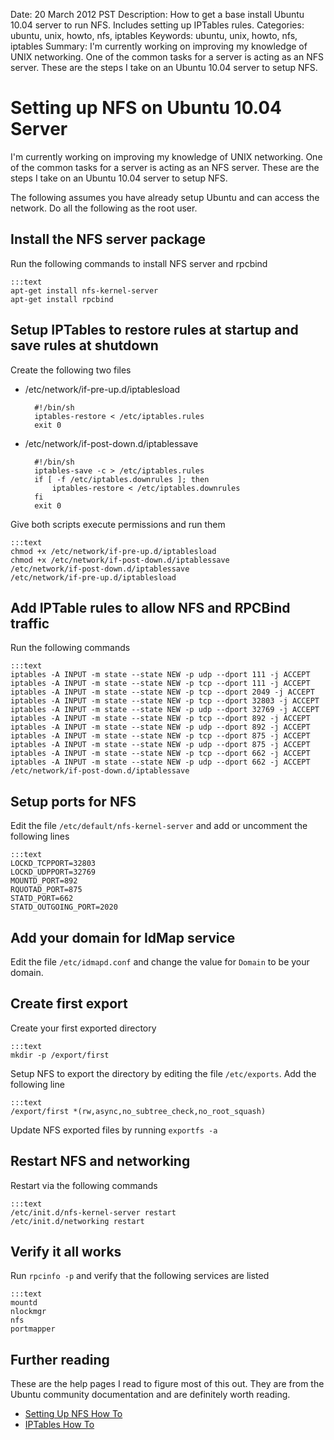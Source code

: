 Date: 20 March 2012 PST
Description: How to get a base install Ubuntu 10.04 server to run NFS. Includes setting up IPTables rules.
Categories: ubuntu, unix, howto, nfs, iptables
Keywords: ubuntu, unix, howto, nfs, iptables
Summary: I'm currently working on improving my knowledge of UNIX networking. One of the common tasks for a server is acting as an NFS server. These are the steps I take on an Ubuntu 10.04 server to setup NFS.

# Setting up NFS on Ubuntu 10.04 Server
I'm currently working on improving my knowledge of UNIX networking. One of the common tasks for a server is acting as an NFS server. These are the steps I take on an Ubuntu 10.04 server to setup NFS.

The following assumes you have already setup Ubuntu and can access the network. Do all the following as the root user.

## Install the NFS server package
Run the following commands to install NFS server and rpcbind

    :::text
    apt-get install nfs-kernel-server
    apt-get install rpcbind

## Setup IPTables to restore rules at startup and save rules at shutdown
Create the following two files

* /etc/network/if-pre-up.d/iptablesload

        #!/bin/sh
        iptables-restore < /etc/iptables.rules
        exit 0

* /etc/network/if-post-down.d/iptablessave

        #!/bin/sh
        iptables-save -c > /etc/iptables.rules
        if [ -f /etc/iptables.downrules ]; then
            iptables-restore < /etc/iptables.downrules
        fi
        exit 0

Give both scripts execute permissions and run them
    
    :::text
    chmod +x /etc/network/if-pre-up.d/iptablesload
    chmod +x /etc/network/if-post-down.d/iptablessave
    /etc/network/if-post-down.d/iptablessave
    /etc/network/if-pre-up.d/iptablesload

## Add IPTable rules to allow NFS and RPCBind traffic
Run the following commands

    :::text
    iptables -A INPUT -m state --state NEW -p udp --dport 111 -j ACCEPT
    iptables -A INPUT -m state --state NEW -p tcp --dport 111 -j ACCEPT
    iptables -A INPUT -m state --state NEW -p tcp --dport 2049 -j ACCEPT
    iptables -A INPUT -m state --state NEW -p tcp --dport 32803 -j ACCEPT
    iptables -A INPUT -m state --state NEW -p udp --dport 32769 -j ACCEPT
    iptables -A INPUT -m state --state NEW -p tcp --dport 892 -j ACCEPT
    iptables -A INPUT -m state --state NEW -p udp --dport 892 -j ACCEPT
    iptables -A INPUT -m state --state NEW -p tcp --dport 875 -j ACCEPT
    iptables -A INPUT -m state --state NEW -p udp --dport 875 -j ACCEPT
    iptables -A INPUT -m state --state NEW -p tcp --dport 662 -j ACCEPT
    iptables -A INPUT -m state --state NEW -p udp --dport 662 -j ACCEPT
    /etc/network/if-post-down.d/iptablessave

## Setup ports for NFS
Edit the file `/etc/default/nfs-kernel-server` and add or uncomment the following lines

    :::text
    LOCKD_TCPPORT=32803
    LOCKD_UDPPORT=32769
    MOUNTD_PORT=892
    RQUOTAD_PORT=875
    STATD_PORT=662
    STATD_OUTGOING_PORT=2020

## Add your domain for IdMap service
Edit the file `/etc/idmapd.conf` and change the value for `Domain` to be your domain.

## Create first export
Create your first exported directory

    :::text
    mkdir -p /export/first

Setup NFS to export the directory by editing the file `/etc/exports`. Add the following line

    :::text
    /export/first *(rw,async,no_subtree_check,no_root_squash)

Update NFS exported files by running `exportfs -a`

## Restart NFS and networking
Restart via the following commands

    :::text
    /etc/init.d/nfs-kernel-server restart
    /etc/init.d/networking restart

## Verify it all works
Run `rpcinfo -p` and verify that the following services are listed

    :::text
    mountd
    nlockmgr
    nfs
    portmapper

## Further reading
These are the help pages I read to figure most of this out. They are from the Ubuntu community documentation and are definitely worth reading.

* [Setting Up NFS How To](https://help.ubuntu.com/community/SettingUpNFSHowTo)
* [IPTables How To](https://help.ubuntu.com/community/IptablesHowTo)
